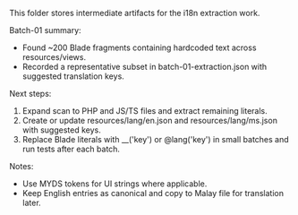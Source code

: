 This folder stores intermediate artifacts for the i18n extraction work.

Batch-01 summary:

- Found ~200 Blade fragments containing hardcoded text across resources/views.
- Recorded a representative subset in batch-01-extraction.json with suggested translation keys.

Next steps:

1. Expand scan to PHP and JS/TS files and extract remaining literals.
2. Create or update resources/lang/en.json and resources/lang/ms.json with suggested keys.
3. Replace Blade literals with \_\_('key') or @lang('key') in small batches and run tests after each batch.

Notes:

- Use MYDS tokens for UI strings where applicable.
- Keep English entries as canonical and copy to Malay file for translation later.
